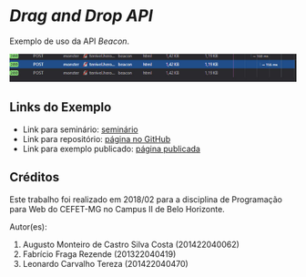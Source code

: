 # _Drag and Drop API_

Exemplo de uso da API _Beacon_.

![](images/beacon.jpeg)


## Links do Exemplo

- Link para seminário: [seminário][seminario]
- Link para repositório: [página no GitHub][github]
- Link para exemplo publicado: [página publicada][vivo]

## Créditos

Este trabalho foi realizado em 2018/02 para a disciplina de Programação para Web do CEFET-MG no Campus II de Belo Horizonte.

Autor(es):

1. Augusto Monteiro de Castro Silva Costa (201422040062)
2. Fabrício Fraga Rezende (201322040419)
3. Leonardo Carvalho Tereza (201422040470)

[seminario]: https://slides.com/augustomontc/deck/live#/	
[vivo]: https://ffrezende.github.io/web-seminario-apis/Canvas%20API/
[github]: https://github.com/ffrezende/cefet-web-weblot
